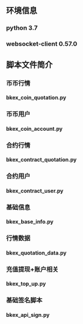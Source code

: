 ## 环境信息
### python 3.7 
### websocket-client 0.57.0

## 脚本文件简介
### 币币行情  
#### bkex_coin_quotation.py
### 币币用户  
#### bkex_coin_account.py
### 合约行情  
#### bkex_contract_quotation.py
### 合约用户  
#### bkex_contract_user.py
### 基础信息  
#### bkex_base_info.py
### 行情数据  
#### bkex_quotation_data.py
### 充值提现+账户相关 
#### bkex_top_up.py
### 基础签名脚本 
#### bkex_api_sign.py
 